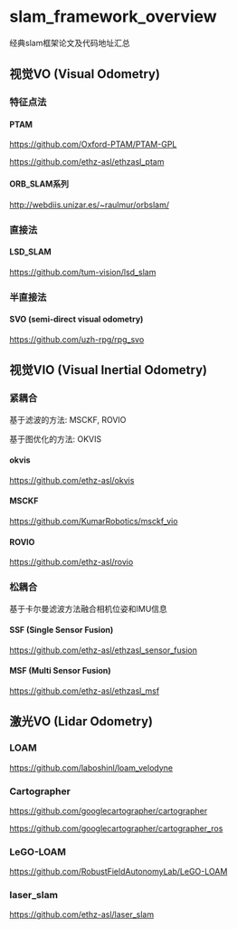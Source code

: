 # slam_framework_overview

经典slam框架论文及代码地址汇总

## 视觉VO (Visual Odometry)

### 特征点法

#### PTAM

https://github.com/Oxford-PTAM/PTAM-GPL

https://github.com/ethz-asl/ethzasl_ptam

#### ORB_SLAM系列

http://webdiis.unizar.es/~raulmur/orbslam/

### 直接法

#### LSD_SLAM

https://github.com/tum-vision/lsd_slam

### 半直接法

#### SVO (semi-direct visual odometry)

https://github.com/uzh-rpg/rpg_svo

## 视觉VIO (Visual Inertial Odometry)

### 紧耦合

基于滤波的方法: MSCKF, ROVIO

基于图优化的方法: OKVIS

#### okvis

https://github.com/ethz-asl/okvis

#### MSCKF

https://github.com/KumarRobotics/msckf_vio

#### ROVIO

<https://github.com/ethz-asl/rovio>

### 松耦合

基于卡尔曼滤波方法融合相机位姿和IMU信息

#### SSF (Single Sensor Fusion)

https://github.com/ethz-asl/ethzasl_sensor_fusion

#### MSF (Multi Sensor Fusion)

https://github.com/ethz-asl/ethzasl_msf

## 激光VO (Lidar Odometry)

### LOAM

https://github.com/laboshinl/loam_velodyne

### Cartographer

https://github.com/googlecartographer/cartographer

https://github.com/googlecartographer/cartographer_ros

### LeGO-LOAM

https://github.com/RobustFieldAutonomyLab/LeGO-LOAM

### laser_slam

https://github.com/ethz-asl/laser_slam